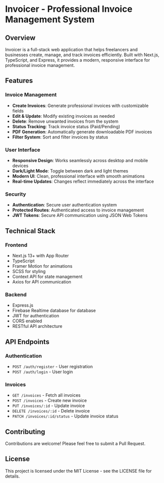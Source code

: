 # Invoicer - Professional Invoice Management System

## Overview

Invoicer is a full-stack web application that helps freelancers and businesses create, manage, and track invoices efficiently. Built with Next.js, TypeScript, and Express, it provides a modern, responsive interface for professional invoice management.

## Features

### Invoice Management

- **Create Invoices**: Generate professional invoices with customizable fields
- **Edit & Update**: Modify existing invoices as needed
- **Delete**: Remove unwanted invoices from the system
- **Status Tracking**: Track invoice status (Paid/Pending)
- **PDF Generation**: Automatically generate downloadable PDF invoices
- **Filter System**: Sort and filter invoices by status

### User Interface

- **Responsive Design**: Works seamlessly across desktop and mobile devices
- **Dark/Light Mode**: Toggle between dark and light themes
- **Modern UI**: Clean, professional interface with smooth animations
- **Real-time Updates**: Changes reflect immediately across the interface

### Security

- **Authentication**: Secure user authentication system
- **Protected Routes**: Authenticated access to invoice management
- **JWT Tokens**: Secure API communication using JSON Web Tokens

## Technical Stack

### Frontend

- Next.js 13+ with App Router
- TypeScript
- Framer Motion for animations
- SCSS for styling
- Context API for state management
- Axios for API communication

### Backend

- Express.js
- Firebase Realtime database for database
- JWT for authentication
- CORS enabled
- RESTful API architecture

## API Endpoints

### Authentication

- `POST /auth/register` - User registration
- `POST /auth/login` - User login

### Invoices

- `GET /invoices` - Fetch all invoices
- `POST /invoices` - Create new invoice
- `PUT /invoices/:id` - Update invoice
- `DELETE /invoices/:id` - Delete invoice
- `PATCH /invoices/:id/status` - Update invoice status

## Contributing

Contributions are welcome! Please feel free to submit a Pull Request.

## License

This project is licensed under the MIT License - see the LICENSE file for details.
